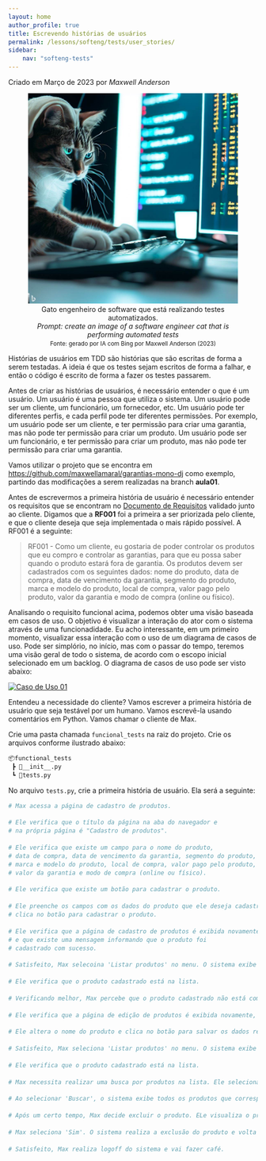 ```yaml
---
layout: home
author_profile: true
title: Escrevendo histórias de usuários
permalink: /lessons/softeng/tests/user_stories/
sidebar:
    nav: "softeng-tests"
---
```

Criado em Março de 2023 por *Maxwell Anderson*

<center>
    <figure>
        <img src="../../../../assets/images/gpt/cat_tdd2.jpg" alt="Gato engenheiro de software que está realizando testes automatizados">
        <figcaption>
            Gato engenheiro de software que está realizando testes automatizados.<br>
            <em>Prompt: create an image of a software engineer cat that is performing automated tests</em>
        </figcaption>
        <small>Fonte: gerado por IA com Bing por Maxwell Anderson (2023)</small>
    </figure>
</center>

Histórias de usuários em TDD são histórias que são escritas de forma a serem testadas. A ideia é que os testes sejam escritos de forma a falhar, e então o código é escrito de forma a fazer os testes passarem.

Antes de criar as histórias de usuários, é necessário entender o que é um usuário. Um usuário é uma pessoa que utiliza o sistema. Um usuário pode ser um cliente, um funcionário, um fornecedor, etc. Um usuário pode ter diferentes perfis, e cada perfil pode ter diferentes permissões. Por exemplo, um usuário pode ser um cliente, e ter permissão para criar uma garantia, mas não pode ter permissão para criar um produto. Um usuário pode ser um funcionário, e ter permissão para criar um produto, mas não pode ter permissão para criar uma garantia.

Vamos utilizar o projeto que se encontra em <https://github.com/maxwellamaral/garantias-mono-dj> como exemplo, partindo das modificações a serem realizadas na branch **aula01**.

Antes de escrevermos a primeira história de usuário é necessário entender os requisitos que se encontram no [Documento de Requisitos](/lessons/softeng/requirements/req/sample/) validado junto ao cliente. Digamos que a **RF001** foi a primeira a ser priorizada pelo cliente, e que o cliente deseja que seja implementada o mais rápido possível. A RF001 é a seguinte:

> RF001 - Como um cliente, eu gostaria de poder controlar os produtos que eu compro e controlar as garantias, para que eu possa saber quando o produto estará fora de garantia. Os produtos devem ser cadastrados com os seguintes dados: nome do produto, data de compra, data de vencimento da garantia, segmento do produto, marca e modelo do produto, local de compra, valor pago pelo produto, valor da garantia e modo de compra (online ou físico).

Analisando o requisito funcional acima, podemos obter uma visão baseada em casos de uso. O objetivo é visualizar a interação do ator com o sistema através de uma funcionadidade. Eu acho interessante, em um primeiro momento, visualizar essa interação com o uso de um diagrama de casos de uso. Pode ser simplório, no início, mas com o passar do tempo, teremos uma visão geral de todo o sistema, de acordo com o escopo inicial selecionado em um backlog. O diagrama de casos de uso pode ser visto abaixo:

[![Caso de Uso 01](https://tinyurl.com/ywh6hr8m)](https://tinyurl.com/ywh6hr8m)<!--![Caso de Uso 01](../../../../assets/puml/usecase_rf01.puml)-->

Entendeu a necessidade do cliente? Vamos escrever a primeira história de usuário que seja testável por um humano. Vamos escrevê-la usando comentários em Python. Vamos chamar o cliente de Max.

Crie uma pasta chamada `funcional_tests` na raiz do projeto. Crie os arquivos conforme ilustrado abaixo:

```bash
📦functional_tests
 ┣ 📜__init__.py
 ┗ 📜tests.py
```

No arquivo `tests.py`, crie a primeira história de usuário. Ela será a seguinte:

```python
# Max acessa a página de cadastro de produtos.

# Ele verifica que o título da página na aba do navegador e
# na própria página é "Cadastro de produtos".

# Ele verifica que existe um campo para o nome do produto, 
# data de compra, data de vencimento da garantia, segmento do produto,
# marca e modelo do produto, local de compra, valor pago pelo produto, 
# valor da garantia e modo de compra (online ou físico).

# Ele verifica que existe um botão para cadastrar o produto. 

# Ele preenche os campos com os dados do produto que ele deseja cadastrar e 
# clica no botão para cadastrar o produto. 

# Ele verifica que a página de cadastro de produtos é exibida novamente, 
# e que existe uma mensagem informando que o produto foi 
# cadastrado com sucesso.

# Satisfeito, Max selecoina 'Listar produtos' no menu. O sistema exibe uma a lista de produtos cadastrados.

# Ele verifica que o produto cadastrado está na lista.

# Verificando melhor, Max percebe que o produto cadastrado não está com o nome correto. Assim, ele seleciona o produto na lista e clica no botão para editar o produto.

# Ele verifica que a página de edição de produtos é exibida novamente, e que os campos estão preenchidos com os dados do produto.

# Ele altera o nome do produto e clica no botão para salvar os dados relacionados ao produto.

# Satisfeito, Max seleciona 'Listar produtos' no menu. O sistema exibe uma a lista de produtos cadastrados.

# Ele verifica que o produto cadastrado está na lista.

# Max necessita realizar uma busca por produtos na lista. Ele seleciona o campo específico para busca e digita o nome do produto. 

# Ao selecionar 'Buscar', o sistema exibe todos os produtos que correspondem aos termos que foram digitados. 

# Após um certo tempo, Max decide excluir o produto. ELe visualiza o produto e seleciona a opção 'Excluir'. O sistema pergunta se o usuário realmente deseja excluir o produto. 

# Max seleciona 'Sim'. O sistema realiza a exclusão do produto e volta a exibir uma lista atualizada dos produtos.

# Satisfeito, Max realiza logoff do sistema e vai fazer café.

```

<!-- Agora, vamos escrever o código que fará os testes falharem. Em `tests.py` escreva o seguinte código:

```python
# ... 
# Ele verifica que a página de cadastro de produtos é exibida novamente, 
# e que existe uma mensagem informando que o produto foi 
# cadastrado com sucesso.


``` -->
